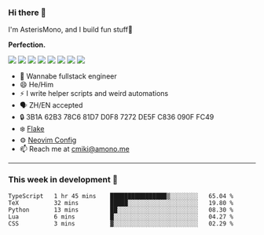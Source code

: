 ### Hi there 👋

I'm AsterisMono, and I build fun stuff🤣

**Perfection.**

![](https://img.shields.io/badge/NeoVim-%2357A143.svg?&style=for-the-badge&logo=neovim&logoColor=white)
![](https://img.shields.io/badge/TypeScript-007ACC?style=for-the-badge&logo=typescript&logoColor=white)
![](https://img.shields.io/badge/React-20232A?style=for-the-badge&logo=react&logoColor=61DAFB)
![](https://img.shields.io/badge/Node.js-339933?style=for-the-badge&logo=nodedotjs&logoColor=white)
![](https://img.shields.io/badge/Python-FFD43B?style=for-the-badge&logo=python&logoColor=blue)
![](https://img.shields.io/badge/Fedora-294172?style=for-the-badge&logo=fedora&logoColor=white)
![](https://img.shields.io/badge/NixOS-5277C3?style=for-the-badge&logo=nixos&logoColor=white)
![](https://img.shields.io/badge/matrix-000000?style=for-the-badge&logo=Matrix&logoColor=white)

- 🌱 Wannabe fullstack engineer
- 😄 He/Him
- ⚡ I write helper scripts and weird automations
- 🗣️ ZH/EN accepted
- 🔒 3B1A 62B3 78C6 81D7 D0F8 7272 DE5F C836 090F FC49
- ❄️ [Flake](https://github.com/AsterisMono/flake)
- ⚙️ [Neovim Config](https://github.com/AsterisMono/nvim-config)
- 📫 Reach me at cmiki@amono.me

------

### This week in development 🚀

<!--START_SECTION:waka-->

```text
TypeScript   1 hr 45 mins    ████████████████▒░░░░░░░░   65.04 %
TeX          32 mins         █████░░░░░░░░░░░░░░░░░░░░   19.80 %
Python       13 mins         ██░░░░░░░░░░░░░░░░░░░░░░░   08.30 %
Lua          6 mins          █░░░░░░░░░░░░░░░░░░░░░░░░   04.27 %
CSS          3 mins          ▓░░░░░░░░░░░░░░░░░░░░░░░░   02.29 %
```

<!--END_SECTION:waka-->

